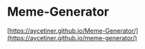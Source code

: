 # Meme-Generator

[https://aycetiner.github.io/Meme-Generator/](https://aycetiner.github.io/meme-generator/)
